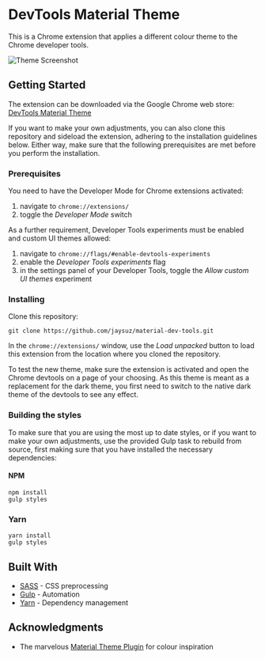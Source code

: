 # DevTools Material Theme

This is a Chrome extension that applies a different colour theme to the Chrome developer tools.

![Theme Screenshot](https://github.com/jaysuz/material-dev-tools/raw/master/theme.png "Material Theme")

## Getting Started

The extension can be downloaded via the Google Chrome web store: 
[DevTools Material Theme](https://chrome.google.com/webstore/detail/material-devtools-theme/pmlofkkoaahmkmmebdkkcljmflocijlo)

If you want to make your own adjustments, you can also clone this repository and sideload the extension, adhering to the installation guidelines below.
Either way, make sure that the following prerequisites are met before you perform the installation.

### Prerequisites

You need to have the Developer Mode for Chrome extensions activated:
1. navigate to ```chrome://extensions/```
2. toggle the _Developer Mode_ switch

As a further requirement, Developer Tools experiments must be enabled and custom UI themes allowed:
1. navigate to ```chrome://flags/#enable-devtools-experiments```
2. enable the _Developer Tools experiments_ flag
3. in the settings panel of your Developer Tools, toggle the _Allow custom UI themes_ experiment

### Installing

Clone this repository:

```
git clone https://github.com/jaysuz/material-dev-tools.git
```

In the ```chrome://extensions/``` window, use the _Load unpacked_ button to load this extension from the location where
you cloned the repository.

To test the new theme, make sure the extension is activated and open the Chrome devtools on a page of your choosing. As
this theme is meant as a replacement for the dark theme, you first need to switch to the native dark theme of the 
devtools to see any effect.

### Building the styles

To make sure that you are using the most up to date styles, or if you want to make your own adjustments, use the provided
Gulp task to rebuild from source, first making sure that you have installed the necessary dependencies:

#### NPM
```
npm install
gulp styles
```

### Yarn
```
yarn install
gulp styles
```

## Built With

* [SASS](https://sass-lang.com/) - CSS preprocessing
* [Gulp](https://gulpjs.com/) - Automation
* [Yarn](https://yarnpkg.com/) - Dependency management

## Acknowledgments

* The marvelous [Material Theme Plugin](https://plugins.jetbrains.com/plugin/8006-material-theme-ui) for colour inspiration
